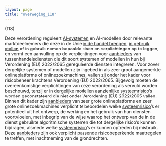 ```yaml
---
layout: page
title: "overweging_118"
---
```


(118)

Deze verordening reguleert [AI-systemen](a3.md#^ai-systeem) en AI-modellen door relevante marktdeelnemers die deze in de Unie [in de handel brengen](a3.md#^handel), [in gebruik stellen](a3.md#^gebruik) of in gebruik nemen bepaalde eisen en verplichtingen op te leggen, en vormt een aanvulling op de verplichtingen voor [aanbieders](a3.md#^aanbieder) van tussenhandelsdiensten die dit soort systemen of modellen in hun bij Verordening (EU) 2022/2065 gereguleerde diensten integreren. Voor zover dergelijke systemen of modellen zijn ingebed in als zeer groot aangemerkte onlineplatforms of onlinezoekmachines, vallen zij onder het kader voor risicobeheer krachtens Verordening (EU) 2022/2065. Bijgevolg moeten de overeenkomstige verplichtingen van deze verordening als vervuld worden beschouwd, tenzij er in dergelijke modellen aanzienlijke [systeemrisico](a3.md#^sysrisk)’s worden geconstateerd die niet onder Verordening (EU) 2022/2065 vallen. Binnen dit kader zijn [aanbieders](a3.md#^aanbieder) van zeer grote onlineplatforms en zeer grote onlinezoekmachines verplicht te beoordelen welke [systeemrisico](a3.md#^sysrisk)’s er potentieel uit het ontwerp, de werking en het gebruik van hun diensten voortvloeien, met inbegrip van de wijze waarop het ontwerp van de in de dienst gebruikte algoritmische systemen die tot dergelijke risico’s kunnen bijdragen, alsmede welke [systeemrisico](a3.md#^sysrisk)’s er kunnen optreden bij misbruik. Deze [aanbieders](a3.md#^aanbieder) zijn ook verplicht passende risicobeperkende maatregelen te treffen, met inachtneming van de grondrechten.